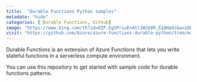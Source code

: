 ```yaml
---
title:  "Durable Functions Python samples"
metadate: "hide"
categories: [ Durable Functions, Github]
image: "https://www.bing.com/th?id=OIP.EgSPriuEnAtlIWJV8R_E1QHaGs&w=108&h=100&c=8&rs=1&qlt=90&o=6&dpr=2&pid=3.1&rm=2"
visit: "https://github.com/Azure/azure-functions-durable-python/tree/master/samples"
---
```

Durable Functions is an extension of Azure Functions that lets you write stateful functions in a serverless compute environment.

You can use this repository to get started with sample code for durable functions patterns.
